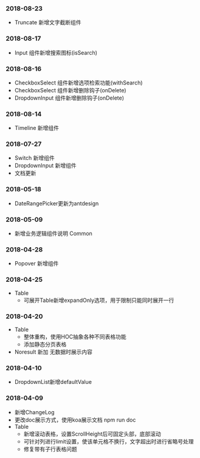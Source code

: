 ### 2018-08-23
- Truncate 新增文字截断组件

### 2018-08-17
- Input 组件新增搜索图标(isSearch)

### 2018-08-16
- CheckboxSelect 组件新增选项检索功能(withSearch)
- CheckboxSelect 组件新增删除钩子(onDelete)
- DropdownInput 组件新增删除钩子(onDelete)
### 2018-08-14
- Timeline 新增组件
### 2018-07-27
- Switch 新增组件
- DropdownInput 新增组件
- 文档更新

### 2018-05-18
- DateRangePicker更新为antdesign
### 2018-05-09
- 新增业务逻辑组件说明 Common
### 2018-04-28
- Popover 新增组件
### 2018-04-25
- Table
  - 可展开Table新增expandOnly选项，用于限制只能同时展开一行
### 2018-04-20
- Table
  - 整体重构，使用HOC抽象各种不同表格功能
  - 添加静态分页表格
- Noresult 新加 无数据时展示内容

### 2018-04-10
- DropdownList新增defaultValue

### 2018-04-09

- 新增ChangeLog
- 更改doc展示方式，使用koa展示文档 npm run doc
- Table
  - 新增滚动表格，设置ScrollHeight后可固定头部，底部滚动
  - 可针对列进行limit设置，使该单元格不换行，文字超出时进行省略号处理
  - 修复带有子行表格问题
